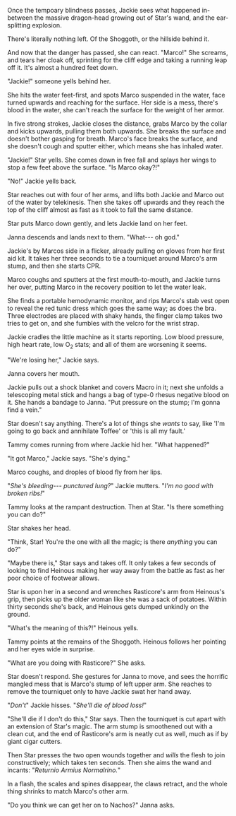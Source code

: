 Once the tempoary blindness passes, Jackie sees what happened in-between the massive
dragon-head growing out of Star's wand, and the ear-splitting explosion.

There's literally nothing left. Of the Shoggoth, or the hillside behind it.

And now that the danger has passed, she can react. "Marco!" She screams, and tears her cloak
off, sprinting for the cliff edge and taking a running leap off it. It's almost a hundred feet
down.

"Jackie!" someone yells behind her.

She hits the water feet-first, and spots Marco suspended in the water, face
turned upwards and reaching for the surface. Her side is a mess, there's
blood in the water, she can't reach the surface for the weight of her armor.

In five strong strokes, Jackie closes the distance, grabs Marco by the collar and kicks
upwards, pulling them both upwards. She breaks the surface and doesn't bother gasping for
breath. Marco's face breaks the surface, and she doesn't cough and sputter either, which
means she has inhaled water.

"Jackie!" Star yells. She comes down in free fall and splays her wings to stop a few feet
above the surface. "Is Marco okay?!"

"No!" Jackie yells back.

Star reaches out with four of her arms, and lifts both Jackie and Marco out of the water
by telekinesis. Then she takes off upwards and they reach the top of the cliff almost as
fast as it took to fall the same distance.

Star puts Marco down gently, and lets Jackie land on her feet.

Janna descends and lands next to them. "What--- oh god."

Jackie's by Marcos side in a flicker, already pulling on gloves from her first aid
kit. It takes her three seconds to tie a tourniquet around Marco's arm stump, and
then she starts CPR.

Marco coughs and sputters at the first mouth-to-mouth, and Jackie turns her over,
putting Marco in the recovery position to let the water leak.

She finds a portable hemodynamic monitor, and rips Marco's stab vest open to reveal
the red tunic dress which goes the same way; as does the bra. Three electrodes are
placed with shaky hands, the finger clamp takes two tries to get on, and she fumbles
with the velcro for the wrist strap.

Jackie cradles the little machine as it starts reporting. Low blood pressure, high
heart rate, low O<sub>2</sub> stats; and all of them are worsening it seems.

"We're losing her," Jackie says.

Janna covers her mouth.

Jackie pulls out a shock blanket and covers Macro in it;
next she unfolds a telescoping metal stick and hangs a bag of type-0 rhesus negative
blood on it. She hands a bandage to Janna. "Put pressure on the
stump; I'm gonna find a vein."

Star doesn't say anything. There's a lot of things she _wants_ to say, like 'I'm going to
go back and annihilate Toffee' or 'this is all my fault.'

Tammy comes running from where Jackie hid her. "What happened?"

"It got Marco," Jackie says. "She's dying."

Marco coughs, and droples of blood fly from her lips.

"_She's bleeding--- punctured lung?_" Jackie mutters. "_I'm no good with broken ribs!_"

Tammy looks at the rampant destruction. Then at Star. "Is there something you can do?"

Star shakes her head.

"Think, Star! You're the one with all the magic; is there _anything_ you can do?"

"Maybe there is," Star says and takes off. It only takes a few seconds of looking
to find Heinous making her way away from the battle as fast as her poor choice of
footwear allows.

Star is upon her in a second and wrenches Rasticore's arm from Heinous's grip, then
picks up the older woman like she was a sack of potatoes. Within thirty seconds she's
back, and Heinous gets dumped unkindly on the ground.

"What's the meaning of this?!" Heinous yells.

Tammy points at the remains of the Shoggoth. Heinous follows her pointing and 
her eyes wide in surprise.

"What are you doing with Rasticore?" She asks.

Star doesn't respond. She gestures for Janna to move, and sees the horrific mangled mess
that is Marco's stump of left upper arm. She reaches to remove the tourniquet only to
have Jackie swat her hand away.

"_Don't_" Jackie hisses. "_She'll die of blood loss!_"

"She'll die if I don't do this," Star says. Then the tourniquet is cut apart with
an extension of Star's magic. The arm stump is smoothened out with a clean cut,
and the end of Rasticore's arm is neatly cut as well, much as if by giant cigar
cutters.

Then Star presses the two open wounds together and _wills_ the flesh to
join constructively; which takes ten seconds. Then she aims the wand and
incants: "_Returnio Armius Normalrino._"

In a flash, the scales and spines disappear, the claws retract, and the whole
thing shrinks to match Marco's other arm.

"Do you think we can get her on to Nachos?" Janna asks.

